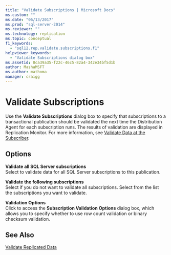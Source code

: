 ```yaml
---
title: "Validate Subscriptions | Microsoft Docs"
ms.custom: ""
ms.date: "06/13/2017"
ms.prod: "sql-server-2014"
ms.reviewer: ""
ms.technology: replication
ms.topic: conceptual
f1_keywords: 
  - "sql12.rep.validate.subscriptions.f1"
helpviewer_keywords: 
  - "Validate Subscriptions dialog box"
ms.assetid: 0ca39a35-f22c-46c5-82a4-342e34bf5d1b
author: MashaMSFT
ms.author: mathoma
manager: craigg
---
```

# Validate Subscriptions
  Use the **Validate Subscriptions** dialog box to specify that subscriptions to a transactional publication should be validated the next time the Distribution Agent for each subscription runs. The results of validation are displayed in Replication Monitor. For more information, see [Validate Data at the Subscriber](validate-data-at-the-subscriber.md).  
  
## Options  
 **Validate all SQL Server subscriptions**  
 Select to validate data for all SQL Server subscriptions to this publication.  
  
 **Validate the following subscriptions**  
 Select if you do not want to validate all subscriptions. Select from the list the subscriptions you want to validate.  
  
 **Validation Options**  
 Click to access the **Subscription Validation Options** dialog box, which allows you to specify whether to use row count validation or binary checksum validation.  
  
## See Also  
 [Validate Replicated Data](validate-data-at-the-subscriber.md)  
  
  
